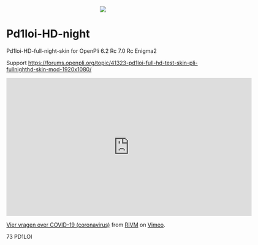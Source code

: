 <p align="center">
<a href="https://www.buienradar.nl" target="_blank"><img border="0" src="https://api.buienradar.nl/image/1.0/RadarMapNL?w=500&h=512"></a>

# Pd1loi-HD-night
Pd1loi-HD-full-night-skin for OpenPli 6.2 Rc 7.0 Rc  Enigma2

Support https://forums.openpli.org/topic/41323-pd1loi-full-hd-test-skin-pli-fullnighthd-skin-mod-1920x1080/

<iframe src="https://player.vimeo.com/video/401350043" width="640" height="360" frameborder="0" allow="autoplay; fullscreen" allowfullscreen></iframe>
<p><a href="https://vimeo.com/401350043">Vier vragen over COVID-19 (coronavirus)</a> from <a href="https://vimeo.com/user110711483">RIVM</a> on <a href="https://vimeo.com">Vimeo</a>.</p>

73 PD1LOI
